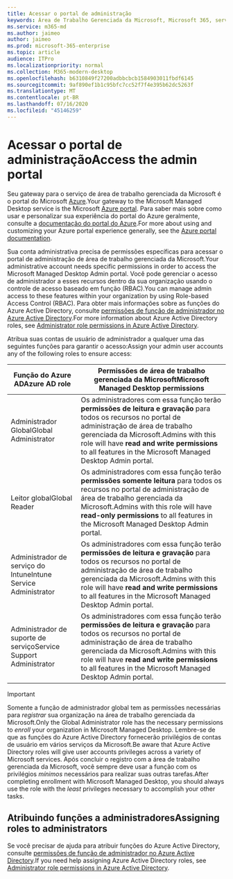 ```yaml
---
title: Acessar o portal de administração
keywords: Área de Trabalho Gerenciada da Microsoft, Microsoft 365, serviço, documentação
ms.service: m365-md
ms.author: jaimeo
author: jaimeo
ms.prod: microsoft-365-enterprise
ms.topic: article
audience: ITPro
ms.localizationpriority: normal
ms.collection: M365-modern-desktop
ms.openlocfilehash: b6310849f27200adbbcbcb1584903011fbdf6145
ms.sourcegitcommit: 9af890ef1b1c95bfc7cc52f7f4e395b62dc5263f
ms.translationtype: MT
ms.contentlocale: pt-BR
ms.lasthandoff: 07/16/2020
ms.locfileid: "45146259"
---
```

# <a name="access-the-admin-portal"></a><span data-ttu-id="e314d-103">Acessar o portal de administração</span><span class="sxs-lookup"><span data-stu-id="e314d-103">Access the admin portal</span></span>

<span data-ttu-id="e314d-104">Seu gateway para o serviço de área de trabalho gerenciada da Microsoft é o portal do Microsoft [Azure](https://portal.azure.com).</span><span class="sxs-lookup"><span data-stu-id="e314d-104">Your gateway to the Microsoft Managed Desktop service is the Microsoft [Azure portal](https://portal.azure.com).</span></span> <span data-ttu-id="e314d-105">Para saber mais sobre como usar e personalizar sua experiência do portal do Azure geralmente, consulte a [documentação do portal do Azure](https://docs.microsoft.com/azure/azure-portal/).</span><span class="sxs-lookup"><span data-stu-id="e314d-105">For more about using and customizing your Azure portal experience generally, see the [Azure portal documentation](https://docs.microsoft.com/azure/azure-portal/).</span></span> 

<span data-ttu-id="e314d-106">Sua conta administrativa precisa de permissões específicas para acessar o portal de administração de área de trabalho gerenciada da Microsoft.</span><span class="sxs-lookup"><span data-stu-id="e314d-106">Your administrative account needs specific permissions in order to access the Microsoft Managed Desktop Admin portal.</span></span> <span data-ttu-id="e314d-107">Você pode gerenciar o acesso de administrador a esses recursos dentro da sua organização usando o controle de acesso baseado em função (RBAC).</span><span class="sxs-lookup"><span data-stu-id="e314d-107">You can manage admin access to these features within your organization by using Role-based Access Control (RBAC).</span></span> <span data-ttu-id="e314d-108">Para obter mais informações sobre as funções do Azure Active Directory, consulte [permissões de função de administrador no Azure Active Directory](https://docs.microsoft.com/azure/active-directory/users-groups-roles/directory-assign-admin-roles).</span><span class="sxs-lookup"><span data-stu-id="e314d-108">For more information about Azure Active Directory roles, see [Administrator role permissions in Azure Active Directory](https://docs.microsoft.com/azure/active-directory/users-groups-roles/directory-assign-admin-roles).</span></span>

<span data-ttu-id="e314d-109">Atribua suas contas de usuário de administrador a qualquer uma das seguintes funções para garantir o acesso:</span><span class="sxs-lookup"><span data-stu-id="e314d-109">Assign your admin user accounts any of the following roles to ensure access:</span></span>

|<span data-ttu-id="e314d-110">Função do Azure AD</span><span class="sxs-lookup"><span data-stu-id="e314d-110">Azure AD role</span></span>  |<span data-ttu-id="e314d-111">Permissões de área de trabalho gerenciada da Microsoft</span><span class="sxs-lookup"><span data-stu-id="e314d-111">Microsoft Managed Desktop permissions</span></span>  |
|---------|---------|
|<span data-ttu-id="e314d-112">Administrador Global</span><span class="sxs-lookup"><span data-stu-id="e314d-112">Global Administrator</span></span>     | <span data-ttu-id="e314d-113">Os administradores com essa função terão **permissões de leitura e gravação** para todos os recursos no portal de administração de área de trabalho gerenciada da Microsoft.</span><span class="sxs-lookup"><span data-stu-id="e314d-113">Admins with this role will have **read and write permissions** to all features in the Microsoft Managed Desktop Admin portal.</span></span>         |
|<span data-ttu-id="e314d-114">Leitor global</span><span class="sxs-lookup"><span data-stu-id="e314d-114">Global Reader</span></span>     | <span data-ttu-id="e314d-115">Os administradores com essa função terão **permissões somente leitura** para todos os recursos no portal de administração de área de trabalho gerenciada da Microsoft.</span><span class="sxs-lookup"><span data-stu-id="e314d-115">Admins with this role will have **read-only permissions** to all features in the Microsoft Managed Desktop Admin portal.</span></span>         |
|<span data-ttu-id="e314d-116">Administrador de serviço do Intune</span><span class="sxs-lookup"><span data-stu-id="e314d-116">Intune Service Administrator</span></span>     |  <span data-ttu-id="e314d-117">Os administradores com essa função terão **permissões de leitura e gravação** para todos os recursos no portal de administração de área de trabalho gerenciada da Microsoft.</span><span class="sxs-lookup"><span data-stu-id="e314d-117">Admins with this role will have **read and write permissions** to all features in the Microsoft Managed Desktop Admin portal.</span></span>       |
|<span data-ttu-id="e314d-118">Administrador de suporte de serviço</span><span class="sxs-lookup"><span data-stu-id="e314d-118">Service Support Administrator</span></span>     | <span data-ttu-id="e314d-119">Os administradores com essa função terão **permissões de leitura e gravação** para todos os recursos no portal de administração de área de trabalho gerenciada da Microsoft.</span><span class="sxs-lookup"><span data-stu-id="e314d-119">Admins with this role will have **read and write permissions** to all features in the Microsoft Managed Desktop Admin portal.</span></span>         |

> [!IMPORTANT]
> <span data-ttu-id="e314d-120">Somente a função de administrador global tem as permissões necessárias para *registrar* sua organização na área de trabalho gerenciada da Microsoft.</span><span class="sxs-lookup"><span data-stu-id="e314d-120">Only the Global Administrator role has the necessary permissions to *enroll* your organization in Microsoft Managed Desktop.</span></span> <span data-ttu-id="e314d-121">Lembre-se de que as funções do Azure Active Directory fornecerão privilégios de contas de usuário em vários serviços da Microsoft.</span><span class="sxs-lookup"><span data-stu-id="e314d-121">Be aware that Azure Active Directory roles will give user accounts privileges across a variety of Microsoft services.</span></span> <span data-ttu-id="e314d-122">Após concluir o registro com a área de trabalho gerenciada da Microsoft, você sempre deve usar a função com os privilégios *mínimos* necessários para realizar suas outras tarefas.</span><span class="sxs-lookup"><span data-stu-id="e314d-122">After completing enrollment with Microsoft Managed Desktop, you should always use the role with the *least* privileges necessary to accomplish your other tasks.</span></span>

## <a name="assigning-roles-to-administrators"></a><span data-ttu-id="e314d-123">Atribuindo funções a administradores</span><span class="sxs-lookup"><span data-stu-id="e314d-123">Assigning roles to administrators</span></span>

<span data-ttu-id="e314d-124">Se você precisar de ajuda para atribuir funções do Azure Active Directory, consulte [permissões de função de administrador no Azure Active Directory](https://docs.microsoft.com/azure/active-directory/users-groups-roles/directory-assign-admin-roles).</span><span class="sxs-lookup"><span data-stu-id="e314d-124">If you need help assigning Azure Active Directory roles, see [Administrator role permissions in Azure Active Directory](https://docs.microsoft.com/azure/active-directory/users-groups-roles/directory-assign-admin-roles).</span></span>
